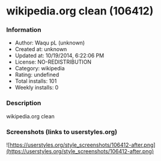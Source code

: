# wikipedia.org clean (106412)

### Information
- Author: Waqu pL (unknown)
- Created at: unknown
- Updated at: 10/19/2014, 6:22:06 PM
- License: NO-REDISTRIBUTION
- Category: wikipedia
- Rating: undefined
- Total installs: 101
- Weekly installs: 0


### Description
wikipedia.org clean


### Screenshots (links to userstyles.org)
![https://userstyles.org/style_screenshots/106412-after.png](https://userstyles.org/style_screenshots/106412-after.png)


